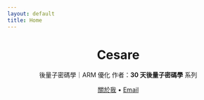 ```yaml
---
layout: default
title: Home
---
```


<div align="center">

#  Cesare

後量子密碼學｜ARM 優化
作者：**30 天後量子密碼學** 系列

[關於我](/about) • [Email](mailto:me@example.com)

</div>
